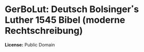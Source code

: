 # GerBoLut: Deutsch Bolsingerߴs Luther 1545 Bibel (moderne Rechtschreibung)

**License:** Public Domain